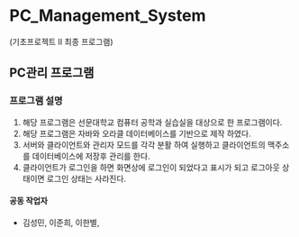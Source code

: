 # PC_Management_System
(기초프로젝트 II 최종 프로그램)
## PC관리 프로그램

### 프로그램 설명
1. 해당 프로그램은 선문대학교 컴퓨터 공학과 실습실을 대상으로 한 프로그램이다.
2. 해당 프로그램은 자바와 오라클 데이터베이스를 기반으로 제작 하였다.
3. 서버와 클라이언트와 관리자 모드를 각각 분활 하여 실행하고 클라이언트의 맥주소를 데이터베이스에 저장후 관리를 한다.
4. 클라이언트가 로그인을 하면 화면상에 로그인이 되었다고 표시가 되고 로그아웃 상태이면 로그인 상태는 사라진다.

#### 공동 작업자
- 김성민, 이준희, 이한별, 
